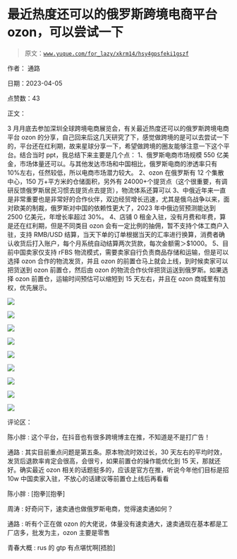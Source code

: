 # 最近热度还可以的俄罗斯跨境电商平台 ozon，可以尝试一下

> 原文：[`www.yuque.com/for_lazy/xkrm14/hsy4gpsfeki1gszf`](https://www.yuque.com/for_lazy/xkrm14/hsy4gpsfeki1gszf)

作者： 通路

日期：2023-04-05

点赞数：43

正文：

3 月月底去参加深圳全球跨境电商展览会，有关最近热度还可以的俄罗斯跨境电商平台 ozon 的分享，自己回来后这几天研究了下，感觉做跨境的是可以去尝试一下的，平台还在红利期，故来星球分享一下，希望做跨境的圈友能够注意一下这个平台。结合当时 ppt，我总结下来主要是几个点： 1、俄罗斯电商市场规模 550 亿美金，市场体量还可以。与其他发达市场和中国相比，俄罗斯电商的渗透率只有 10%左右，任然较低，所以电商市场潜力较大。 2、ozon 在俄罗斯有 12 个集散中心，150 万+平方米的仓储面积，另外有 24000+个提货点（这个很重要，有调研反馈俄罗斯居民习惯去提货点去提货），物流体系还算可以 3、中俄近年来一直是非常重要也是非常好的合作伙伴，双边经贸增长迅速，尤其是俄乌战争以来，面对欧美的制裁，俄罗斯对中国的依赖性更大了，2023 年中俄边贸预测能达到 2500 亿美元，年增长率超过 30%。 4、店铺 0 租金入驻，没有月费和年费，算是还在红利期，但是不同类目 ozon 会有一定比例的抽佣，暂不支持个体工商户入驻，支持 RMB/USD 结算，当天下单的订单根据当天的汇率进行换算，消费者确认收货后打入账户，每个月系统自动结算两次货款，每次金额需＞$1000。 5、目前中国卖家仅支持 rFBS 物流模式，需要卖家自行负责商品存储和运输，但是可以选择 ozon 合作的物流发货，并且 ozon 的前置仓马上就会上线，到时候卖家可以把货送到 ozon 前置仓，然后由 ozon 的物流合作伙伴把货运送到俄罗斯。如果选择 ozon 前置仓，运输时间预估可以缩短到 15 天左右，并且在 ozon 商城里有加权，优先展示。

![](img/312bf4835624ff33bb14e622427fc9fc.png)

![](img/8ba351c9dfe872c40fcb2f07f8235172.png)

![](img/8584cffc0b569e1efc15545f011c07bb.png)

![](img/2ff302ff212bc81b4a90ff286dc45796.png)

![](img/77d8ebf8f9330f996ef13874bb177919.png)

![](img/edb259e8312a0c8d5f88e5ee11be408e.png)

![](img/f2cf99e64f53b974d2f0ce50c2a1ba39.png)

![](img/cde0912756384af1ed11beb490de20ec.png)

![](img/944a44984e38b9c655a80f271612d301.png)

评论区：

陈小胖 : 这个平台，在抖音也有很多跨境博主在推，不知道是不是打广告！

通路 : 其实目前重点问题是第五条。原本物流时效过长，30 天左右的平均时效，发货后退款率肯定会很高，会很亏，如果前置仓的操作能优化到 15 天，那就还好。确实最近 ozon 相关的话题挺多的，应该是官方在推，听说今年他们目标是招 10w 中国卖家入驻，不放心的话建议等前置仓上线后再看看

陈小胖 : [抱拳][抱拳]

周涛 : 好奇问下，速卖通也做俄罗斯电商，觉得速卖通如何？

通路 : 听有个正在做 ozon 的大佬说，体量没有速卖通大，速卖通现在基本都是工厂店多，批发为主，ozon 主要是零售

青春大概 : rus 的 gtp 有点堪忧啊[捂脸]

